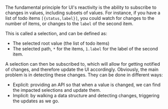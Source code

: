 The fundamental principle for UI's reactivity is the ability to
subscribe to changes in values, including subsets of values. For
instance, if you have a list of todo items `[{status,label}]`, you could
watch for changes to the number of items, or changes to the `label` of
the second item.

This is called a selection, and can be defined as:

- The selected root value (the list of todo items)
- The selected path, `*` for the items, `1.label` for the label of the
  second item.

A selection can then be subscribed to, which will allow for getting
notified of changes, and therefore update the UI accordingly. Obviously,
the main problem is in detecting these changes. They can be done in
different ways:

- Explicit: providing an API so that when a value is changed, we can
  find the impacted selections and update them.
- Implicit: by walking a data structure and detecting changes,
  triggering the updates as we go.
